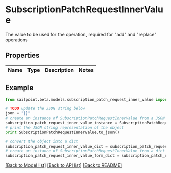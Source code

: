 # SubscriptionPatchRequestInnerValue

The value to be used for the operation, required for \"add\" and \"replace\" operations

## Properties
Name | Type | Description | Notes
------------ | ------------- | ------------- | -------------

## Example

```python
from sailpoint.beta.models.subscription_patch_request_inner_value import SubscriptionPatchRequestInnerValue

# TODO update the JSON string below
json = "{}"
# create an instance of SubscriptionPatchRequestInnerValue from a JSON string
subscription_patch_request_inner_value_instance = SubscriptionPatchRequestInnerValue.from_json(json)
# print the JSON string representation of the object
print SubscriptionPatchRequestInnerValue.to_json()

# convert the object into a dict
subscription_patch_request_inner_value_dict = subscription_patch_request_inner_value_instance.to_dict()
# create an instance of SubscriptionPatchRequestInnerValue from a dict
subscription_patch_request_inner_value_form_dict = subscription_patch_request_inner_value.from_dict(subscription_patch_request_inner_value_dict)
```
[[Back to Model list]](../README.md#documentation-for-models) [[Back to API list]](../README.md#documentation-for-api-endpoints) [[Back to README]](../README.md)


